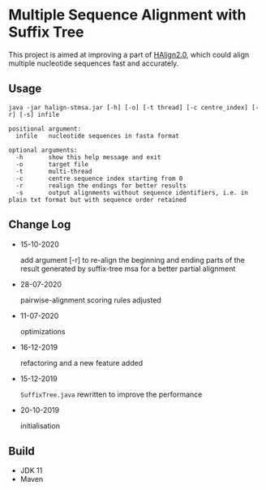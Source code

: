 # Multiple Sequence Alignment with Suffix Tree

This project is aimed at improving a part of [HAlign2.0](https://github.com/malabz/HAlign), which could align multiple nucleotide sequences fast and accurately.

## Usage

```
java -jar halign-stmsa.jar [-h] [-o] [-t thread] [-c centre_index] [-r] [-s] infile
```

```
positional argument: 
  infile   nucleotide sequences in fasta format

optional arguments: 
  -h       show this help message and exit
  -o       target file
  -t       multi-thread
  -c       centre sequence index starting from 0
  -r       realign the endings for better results
  -s       output alignments without sequence identifiers, i.e. in plain txt format but with sequence order retained
```

## Change Log

* 15-10-2020

  add argument [-r] to re-align the beginning and ending parts of the result generated by suffix-tree msa for a better partial alignment

* 28-07-2020

  pairwise-alignment scoring rules adjusted

* 11-07-2020
  
  optimizations

* 16-12-2019

  refactoring and a new feature added

* 15-12-2019

  `SuffixTree.java` rewritten to improve the performance
 
* 20-10-2019

  initialisation

## Build

- JDK 11
- Maven
